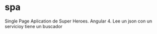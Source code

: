 # spa
Single Page Aplication de Super Heroes. Angular 4. Lee un json con un servicioy tiene un buscador

